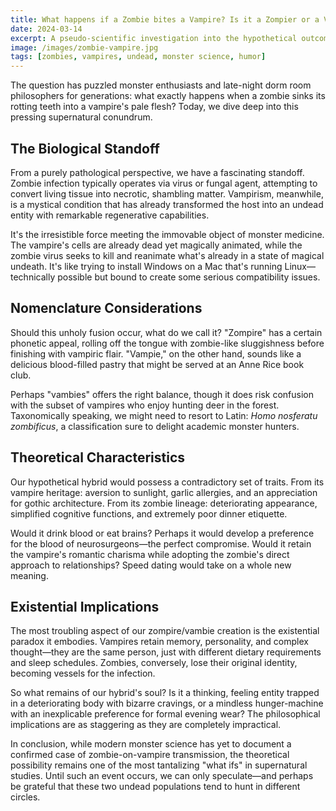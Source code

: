 ```yaml
---
title: What happens if a Zombie bites a Vampire? Is it a Zompier or a Vampie?
date: 2024-03-14
excerpt: A pseudo-scientific investigation into the hypothetical outcome of an undead-on-undead attack, examining the taxonomy, characteristics, and existential implications of this monster mashup.
image: /images/zombie-vampire.jpg
tags: [zombies, vampires, undead, monster science, humor]
---
```


The question has puzzled monster enthusiasts and late-night dorm room philosophers for generations: what exactly happens when a zombie sinks its rotting teeth into a vampire's pale flesh? Today, we dive deep into this pressing supernatural conundrum.

## The Biological Standoff

From a purely pathological perspective, we have a fascinating standoff. Zombie infection typically operates via virus or fungal agent, attempting to convert living tissue into necrotic, shambling matter. Vampirism, meanwhile, is a mystical condition that has already transformed the host into an undead entity with remarkable regenerative capabilities.

It's the irresistible force meeting the immovable object of monster medicine. The vampire's cells are already dead yet magically animated, while the zombie virus seeks to kill and reanimate what's already in a state of magical undeath. It's like trying to install Windows on a Mac that's running Linux—technically possible but bound to create some serious compatibility issues.

## Nomenclature Considerations

Should this unholy fusion occur, what do we call it? "Zompire" has a certain phonetic appeal, rolling off the tongue with zombie-like sluggishness before finishing with vampiric flair. "Vampie," on the other hand, sounds like a delicious blood-filled pastry that might be served at an Anne Rice book club.

Perhaps "vambies" offers the right balance, though it does risk confusion with the subset of vampires who enjoy hunting deer in the forest. Taxonomically speaking, we might need to resort to Latin: *Homo nosferatu zombificus*, a classification sure to delight academic monster hunters.

## Theoretical Characteristics

Our hypothetical hybrid would possess a contradictory set of traits. From its vampire heritage: aversion to sunlight, garlic allergies, and an appreciation for gothic architecture. From its zombie lineage: deteriorating appearance, simplified cognitive functions, and extremely poor dinner etiquette.

Would it drink blood or eat brains? Perhaps it would develop a preference for the blood of neurosurgeons—the perfect compromise. Would it retain the vampire's romantic charisma while adopting the zombie's direct approach to relationships? Speed dating would take on a whole new meaning.

## Existential Implications

The most troubling aspect of our zompire/vambie creation is the existential paradox it embodies. Vampires retain memory, personality, and complex thought—they are the same person, just with different dietary requirements and sleep schedules. Zombies, conversely, lose their original identity, becoming vessels for the infection.

So what remains of our hybrid's soul? Is it a thinking, feeling entity trapped in a deteriorating body with bizarre cravings, or a mindless hunger-machine with an inexplicable preference for formal evening wear? The philosophical implications are as staggering as they are completely impractical.

In conclusion, while modern monster science has yet to document a confirmed case of zombie-on-vampire transmission, the theoretical possibility remains one of the most tantalizing "what ifs" in supernatural studies. Until such an event occurs, we can only speculate—and perhaps be grateful that these two undead populations tend to hunt in different circles.
